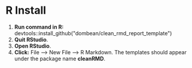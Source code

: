 # R Install

1) __Run command in R:__ devtools::install_github("dombean/clean_rmd_report_template")
2) __Quit RStudio__.
3) __Open RStudio__.
3) __Click:__ File --> New File --> R Markdown. The templates should appear under the package name __cleanRMD__.


